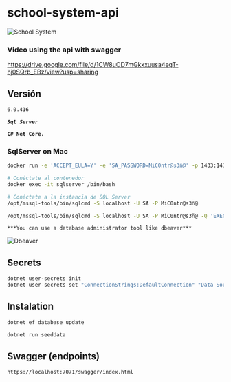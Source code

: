 # school-system-api

![School System](https://github.com/therodycc/school-system-api/assets/72664020/d99c30c0-c4b3-4cb1-963a-dbf5436d04d0)


### Video using the api with swagger
https://drive.google.com/file/d/1CW8uOD7mGkxxuusa4eqT-hj0SQrb_EBz/view?usp=sharing

## Versión

```bash
6.0.416
```

***`Sql Server`***

**`C# Net Core.`**

### SqlServer on Mac

```bash
docker run -e 'ACCEPT_EULA=Y' -e 'SA_PASSWORD=MiC0ntr@s3ñ@' -p 1433:1433 --name sqlserver -v RUTA_LOCAL:/var/opt/mssql -d mcr.microsoft.com/mssql/server

# Conéctate al contenedor
docker exec -it sqlserver /bin/bash

# Conéctate a la instancia de SQL Server
/opt/mssql-tools/bin/sqlcmd -S localhost -U SA -P MiC0ntr@s3ñ@

/opt/mssql-tools/bin/sqlcmd -S localhost -U SA -P MiC0ntr@s3ñ@ -Q 'EXEC sp_configure 'remote access', 1; RECONFIGURE;'
```

`***You can use a database administrator tool like dbeaver***`

![Dbeaver](https://repository-images.githubusercontent.com/44662669/f3f5c080-808b-11ea-9713-2bea65875d95)

## Secrets

```bash
dotnet user-secrets init
dotnet user-secrets set "ConnectionStrings:DefaultConnection" "Data Source=localhost,1433;Initial Catalog=school-system;User ID=SA;Password=MiC0ntr@s3ñ@;TrustServerCertificate=True;"
```

## Instalation

```bash
dotnet ef database update
```

```bash
dotnet run seeddata
```

## Swagger (endpoints)

```markdown
https://localhost:7071/swagger/index.html
```
